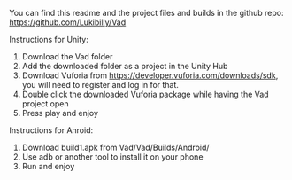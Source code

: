 You can find this readme and the project files and builds in the github repo: https://github.com/Lukibilly/Vad

Instructions for Unity:
1. Download the Vad folder
2. Add the downloaded folder as a project in the Unity Hub
3. Download Vuforia from https://developer.vuforia.com/downloads/sdk, you will need to register and log in for that.
4. Double click the downloaded Vuforia package while having the Vad project open
5. Press play and enjoy

Instructions for Anroid:
1. Download build1.apk from Vad/Vad/Builds/Android/
2. Use adb or another tool to install it on your phone
3. Run and enjoy
